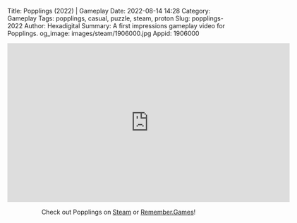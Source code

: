 Title: Popplings (2022) | Gameplay
Date: 2022-08-14 14:28
Category: Gameplay
Tags: popplings, casual, puzzle, steam, proton
Slug: popplings-2022
Author: Hexadigital
Summary: A first impressions gameplay video for Popplings.
og_image: images/steam/1906000.jpg
Appid: 1906000

<center><iframe src="https://www.youtube.com/embed/keypjhsA1S8?feature=oembed" allow="accelerometer; autoplay; encrypted-media; gyroscope; picture-in-picture" width="640" height="360" frameborder="0"></iframe>

Check out Popplings on [Steam](https://store.steampowered.com/app/1906000/?curator_clanid=34633900) or [Remember.Games](https://remember.games/game/5939/popplings/)!</center>